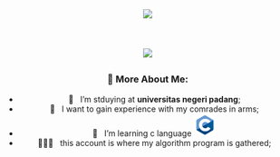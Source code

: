 <div align="center">

<img src="https://readme-typing-svg.demolab.com?font=Inconsolata&weight=500&size=50&duration=4000&pause=300&color=A7A459&center=true&vCenter=true&multiline=true&repeat=false&random=false&width=1300&height=140&lines=Hello+hello;I'm+bunga%2C+a+tech+goblin+and+magical+girl+wannabe+%E2%9C%A9" width="70%" />
<br><br><h2> <img src="https://emojis.slackmojis.com/emojis/images/1588315024/8823/hyperkitty.gif?1588315024" width="30" /
<pre>

  ### 🧐 More About Me:

- 🔭 &nbsp; I’m stduying at **universitas negeri padang**;
- 🤝 &nbsp; I want to gain experience with my comrades in arms;
- 🌱 &nbsp; I’m learning c language <img title="C" alt="C" width="40px" src="https://raw.githubusercontent.com/github/explore/master/topics/c/c.png">
- 👨🏻‍💻 &nbsp; this account is where my algorithm program is gathered;
<br>
